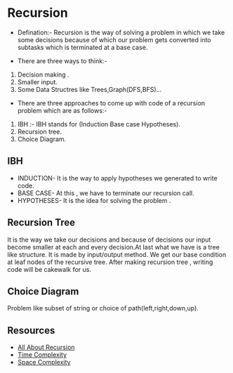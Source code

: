 # Recursion 

- Defination:- Recursion is the way of solving a problem in which we take some decisions because of which our problem gets converted into subtasks which is terminated at a base case.

- There are three ways to think:-
1. Decision making .
2. Smaller input.
3. Some Data Structres like Trees,Graph(DFS,BFS)...

- There are three approaches to come up with code of a recursion problem which are as follows:-

1. IBH :- IBH stands for (Induction Base case Hypotheses).
2. Recursion tree.
3. Choice Diagram.

## IBH

* INDUCTION- It is the way to apply hypotheses we generated to write code.
* BASE CASE- At this , we have to terminate our recursion call.
* HYPOTHESES- It is the idea for solving the problem .

## Recursion Tree 
It is the way we take our decisions and because of decisions our input become smaller at each and every decision.At last what we have is a tree like structure. It is made by input/output method. We get our base condition at leaf nodes of the recursive tree.
After making recursion tree , writing code will be cakewalk for us.

## Choice Diagram
Problem like subset of string or choice of path(left,right,down,up).

## Resources
- [All About Recursion](https://www.youtube.com/watch?v=kHi1DUhp9kM&list=PL_z_8CaSLPWeT1ffjiImo0sYTcnLzo-wY)
- [Time Complexity](https://leetcode.com/explore/learn/card/recursion-i/256/complexity-analysis/1669/)
- [Space Complexity](https://leetcode.com/explore/learn/card/recursion-i/256/complexity-analysis/1671/)
